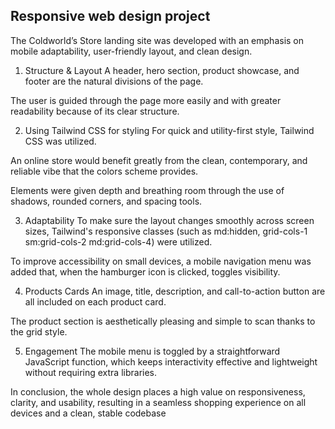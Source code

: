 ## Responsive web design project

The Coldworld’s Store landing site was developed with an emphasis on mobile adaptability, user-friendly layout, and clean design.

1.  Structure & Layout
    A header, hero section, product showcase, and footer are the natural divisions of the page.

The user is guided through the page more easily and with greater readability because of its clear structure.

2.  Using Tailwind CSS for styling
    For quick and utility-first style, Tailwind CSS was utilized.

An online store would benefit greatly from the clean, contemporary, and reliable vibe that the colors scheme provides.

Elements were given depth and breathing room through the use of shadows, rounded corners, and spacing tools.

3. Adaptability
   To make sure the layout changes smoothly across screen sizes, Tailwind's responsive classes (such as md:hidden, grid-cols-1 sm:grid-cols-2 md:grid-cols-4) were utilized.

To improve accessibility on small devices, a mobile navigation menu was added that, when the hamburger icon is clicked, toggles visibility.

4.  Products Cards
    An image, title, description, and call-to-action button are all included on each product card.

The product section is aesthetically pleasing and simple to scan thanks to the grid style.

5. Engagement
   The mobile menu is toggled by a straightforward JavaScript function, which keeps interactivity effective and lightweight without requiring extra libraries.

In conclusion, the whole design places a high value on responsiveness, clarity, and usability, resulting in a seamless shopping experience on all devices and a clean, stable codebase
